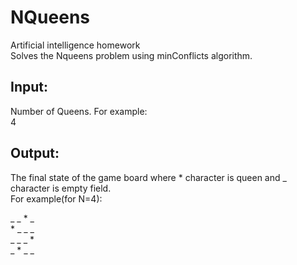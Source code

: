 # NQueens
Artificial intelligence homework<br>
Solves the Nqueens problem using minConflicts algorithm.<br>
## Input:<br>
Number of Queens. For example: <br>
4
## Output: <br>
The final state of the game board where * character is queen and _ character is empty field.<br>
For example(for N=4): <br>
<div>
_ _ * _ <br>
* _ _ _ <br>
_ _ _ * <br>
_ * _ _ <br>
</div>
